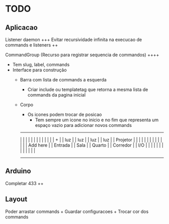 TODO
====


Aplicacao
---------

Listener daemon +++
Evitar recursividade infinita na execucao de commands e listeners ++

CommandGroup (Recurso para registrar sequencia de commandos) ++++
- Tem slug, label, commands
- Interface para construção
  - Barra com lista de commands a esquerda
    - Criar include ou templatetag que retorna a mesma lista de commands da pagina inicial

  - Corpo
    - Os icones podem trocar de posicao
        - Tem sempre um icone no inicio e no fim que representa um espaço vazio para adicionar novos commands


    -------------  -------------  -------------  -------------  -------------  ------------- 
    |           |  |           |  |           |  |           |  |           |  |           | 
    |     +     |  |   luz     |  |   luz     |  |    luz    |  |    luz    |  |  Projetor | 
    |           |  |           |  |           |  |           |  |           |  |           | 
    | Add here  |  |  Entrada  |  |   Sala    |  |  Quarto   |  | Corredor  |  |    I/O    | 
    |           |  |           |  |           |  |           |  |           |  |           | 
    -------------  -------------  -------------  -------------  -------------  ------------- 





Arduino
-------

Completar 433 ++


Layout
------

Poder arrastar commands +
Guardar configuracoes +
Trocar cor dos commands
